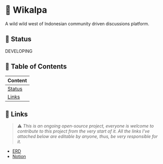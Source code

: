 # 🌵 Wikalpa

A wild wild west of Indonesian community driven discussions platform.

## 🚦 Status

DEVELOPING

## 📰 Table of Contents

| Content            |
| ------------------ |
| [Status](#-status) |
| [Links](#-links)   |

## 🔗 Links

> ⚠️ _This is an ongoing open-source project, everyone is welcome to contribute to this project from the very start of it. All the links I've attached below are editable by anyone, thus, be very responsible for it._

- [ERD](https://drive.google.com/file/d/1RDpWLb1sisBXBDSx0idp9TvRBGxbRrJl/view?usp=sharing)
- [Notion](https://torch-colony-099.notion.site/Wikalpa-2ba39daf9bb14ce3adf8b6c396dab55d)
